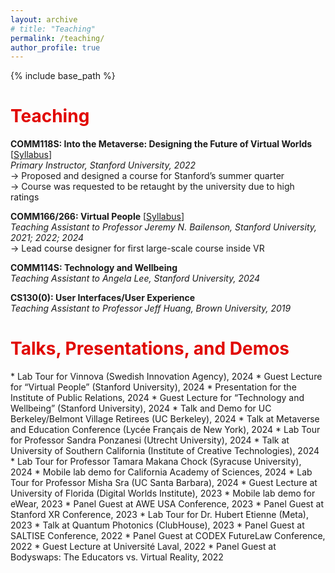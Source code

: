 ```yaml
---
layout: archive
# title: "Teaching"
permalink: /teaching/
author_profile: true
---
```


{% include base_path %}

<h1 style="color: #E10600">Teaching</h1>

<b>COMM118S: Into the Metaverse: Designing the Future of Virtual Worlds</b> [<a href="/teaching/comm118s-syllabus.pdf" target="_blank">Syllabus</a>]<br>
<i>Primary Instructor, Stanford University, 2022</i><br>
→ Proposed and designed a course for Stanford’s summer quarter<br>
→ Course was requested to be retaught by the university due to high ratings

<!-- <button type="button" class="btn btn-primary btn-sm" onclick="window.open('/teaching/comm118s-syllabus.pdf', '_blank')">Syllabus</button> -->

<b>COMM166/266: Virtual People</b> [<a href="https://vhil.stanford.edu/downloads/comm166" target="_blank">Syllabus</a>]<br>
<i>Teaching Assistant to Professor Jeremy N. Bailenson, Stanford University, 2021; 2022; 2024</i><br>
→ Lead course designer for first large-scale course inside VR

<!-- <button type="button" class="btn btn-primary btn-sm" onclick="window.open('https://vhil.stanford.edu/downloads/comm166', '_blank')">Syllabus</button> -->

<b>COMM114S: Technology and Wellbeing</b><br>
<i>Teaching Assistant to Angela Lee, Stanford University, 2024</i>

<b>CS130(0): User Interfaces/User Experience</b><br>
<i>Teaching Assistant to Professor Jeff Huang, Brown University, 2019</i>


<h1 style="color: #E10600">Talks, Presentations, and Demos</h1>
* Lab Tour for Vinnova (Swedish Innovation Agency), 2024
* Guest Lecture for “Virtual People” (Stanford University), 2024
* Presentation for the Institute of Public Relations, 2024
* Guest Lecture for “Technology and Wellbeing” (Stanford University), 2024
* Talk and Demo for UC Berkeley/Belmont Village Retirees (UC Berkeley), 2024
* Talk at Metaverse and Education Conference (Lycée Français de New York), 2024
* Lab Tour for Professor Sandra Ponzanesi (Utrecht University), 2024
* Talk at University of Southern California (Institute of Creative Technologies), 2024
* Lab Tour for Professor Tamara Makana Chock (Syracuse University), 2024
* Mobile lab demo for California Academy of Sciences, 2024
* Lab Tour for Professor Misha Sra (UC Santa Barbara), 2024
* Guest Lecture at University of Florida (Digital Worlds Institute), 2023
* Mobile lab demo for eWear, 2023
* Panel Guest at AWE USA Conference, 2023
* Panel Guest at Stanford XR Conference, 2023
* Lab Tour for Dr. Hubert Etienne (Meta), 2023
* Talk at Quantum Photonics (ClubHouse), 2023
* Panel Guest at SALTISE Conference, 2022
* Panel Guest at CODEX FutureLaw Conference, 2022
* Guest Lecture at Université Laval, 2022
* Panel Guest at Bodyswaps: The Educators vs. Virtual Reality, 2022